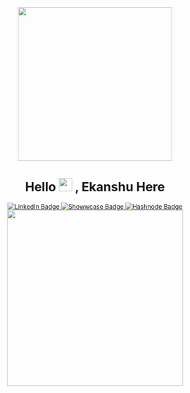<div id="header" align="center">
  <img src="https://media.giphy.com/media/HwBlFQZFcAoUcPHZdX/giphy.gif" width="350"/>
<h1>
  Hello
  <img src="https://media.giphy.com/media/hvRJCLFzcasrR4ia7z/giphy.gif" width="30px"/>
  , Ekanshu Here
</h1>
 <div id="badges">
    <a href="https://linkedin.com/in/ekanshuj">
      <img src="https://img.shields.io/badge/LinkedIn-blue?style=for-the-badge&logo=linkedin&logoColor=white" alt="LinkedIn Badge"/>
    </a>
    <a href="https://showwcase.com/ekanshuj">
  <img src="https://img.shields.io/badge/Showwcase-black?style=for-the-badge&logo=showwcase&logoColor=white" alt="Showwcase Badge"/>
   </a>
   <a href="https://hashnode.com/@ekanshuj">
  <img src="https://img.shields.io/badge/Hashnode-blue?style=for-the-badge&logo=hashnode&logoColor=white" alt="Hashnode Badge" />
   </a>
</div>
 <div>
   <img src="https://github-readme-stats.vercel.app/api/top-langs/?username=ekanshuj&layout=compact&theme=dark" width="400">
 </div>
</div>
